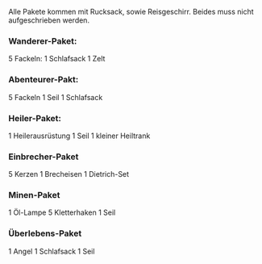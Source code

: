 Alle Pakete kommen mit Rucksack, sowie Reisgeschirr. Beides muss nicht aufgeschrieben werden. 

### Wanderer-Paket: 
5 Fackeln: 
1 Schlafsack
1 Zelt

### Abenteurer-Pakt: 
5 Fackeln
1 Seil 
1 Schlafsack 

### Heiler-Paket: 
1 Heilerausrüstung 
1 Seil 
1 kleiner Heiltrank 

### Einbrecher-Paket
5 Kerzen
1 Brecheisen 
1 Dietrich-Set

### Minen-Paket
1 Öl-Lampe
5 Kletterhaken 
1 Seil

### Überlebens-Paket
1 Angel 
1 Schlafsack 
1 Seil 